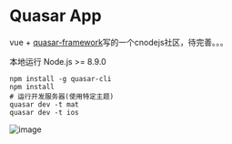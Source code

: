 # Quasar App

vue + [quasar-framework](https://quasar-framework.org/)写的一个cnodejs社区，待完善。。。

本地运行
 Node.js >= 8.9.0
```
npm install -g quasar-cli
npm install
# 运行开发服务器(使用特定主题)
quasar dev -t mat
quasar dev -t ios
```
![image](https://user-images.githubusercontent.com/29849550/53482550-6d160b00-3aba-11e9-9e13-b16c6e34f5d7.png)

